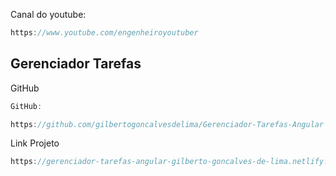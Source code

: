 Canal do youtube:

```js
https://www.youtube.com/engenheiroyoutuber
```

## Gerenciador Tarefas

GitHub

```js
GitHub:

https://github.com/gilbertogoncalvesdelima/Gerenciador-Tarefas-Angular
```

Link Projeto

```js
https://gerenciador-tarefas-angular-gilberto-goncalves-de-lima.netlify.app
```
